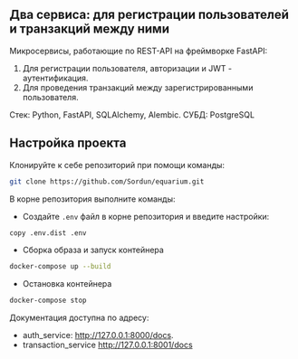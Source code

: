 ## Два сервиса: для регистрации пользователей и транзакций между ними

Микросервисы, работающие по REST-API на фреймворке FastAPI:

1) Для регистрации пользователя, авторизации и JWT - аутентификация.
2) Для проведения транзакций между зарегистрированными пользователя.

Стек: Python, FastAPI, SQLAlchemy, Alembic. 
СУБД: PostgreSQL

## Настройка проекта

Клонируйте к себе репозиторий при помощи команды:

```bash
git clone https://github.com/Sordun/equarium.git
```

В корне репозитория выполните команды:
- Создайте `.env` файл в корне репозитория и введите настройки:

```bash
copy .env.dist .env
```
- Сборка образа и запуск контейнера

```bash
docker-compose up --build
```

- Остановка контейнера

```bash
docker-compose stop
```

Документация доступна по адресу:
- auth_service: http://127.0.0.1:8000/docs.
- transaction_service http://127.0.0.1:8001/docs
